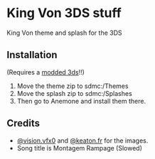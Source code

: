 # King Von 3DS stuff
King Von theme and splash for the 3DS

## Installation
(Requires a [modded 3ds](https://3ds.hacks.guide/)!!)
1. Move the theme zip to sdmc:/Themes
2. Move the splash zip to sdmc:/Splashes
3. Then go to Anemone and install them there.

## Credits
+ [@vision.vfx0](https://www.tiktok.com/@vision.vfx0) and [@keaton.fr](https://www.tiktok.com/@keaton.fr) for the images.
+ Song title is Montagem Rampage (Slowed)

